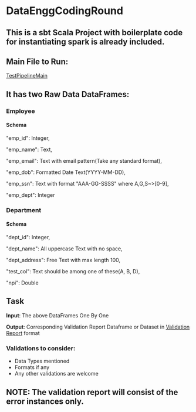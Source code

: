 # DataEnggCodingRound

## This is a sbt Scala Project with boilerplate code for instantiating spark is already included. 

## Main File to Run:
[TestPipelineMain](src/test/scala/com/imaginea/dataengg/codinground/schemavalidation/TestPipelineMain.scala)

## It has two Raw Data DataFrames:

### Employee
#### Schema
"emp_id": Integer, 

"emp_name": Text, 

"emp_email": Text with email pattern(Take any standard format), 

"emp_dob": Formatted Date Text(YYYY-MM-DD), 

"emp_ssn": Text with format "AAA-GG-SSSS" where A,G,S~>[0-9],

"emp_dept": Integer


### Department
#### Schema
"dept_id": Integer,

"dept_name": All uppercase Text with no space,

"dept_address": Free Text with max length 100,

"test_col": Text should be among one of these(A, B, D),

"npi": Double


## Task

**Input**: The above DataFrames One By One

**Output**: Corresponding Validation Report Dataframe or Dataset in [Validation Report](src/main/scala/com/imaginea/dataengg/codinground/ValidationReport.scala) format

### Validations to consider:
- Data Types mentioned
- Formats if any
- Any other validations are welcome

## NOTE: The validation report will consist of the error instances only.
